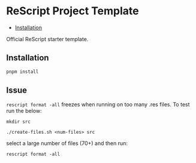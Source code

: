 # ReScript Project Template

- [Installation](../../README.md)

Official ReScript starter template.

## Installation

```sh
pnpm install
```

## Issue

`rescript format -all` freezes when running on too many .res files. To test run the below:

```
mkdir src
```

```
./create-files.sh <num-files> src
```

select a large number of files (70+) and then run:

```
rescript format -all
```
